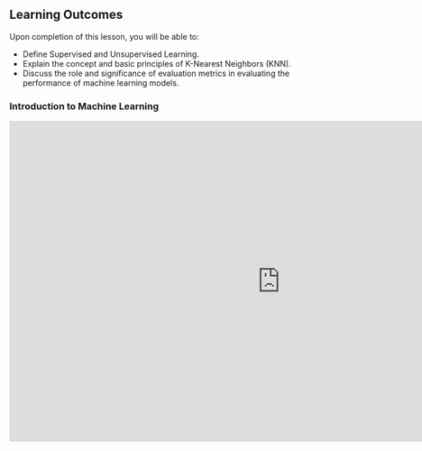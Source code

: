 <!-- # Lesson: Intro to ML -->
## Learning Outcomes

Upon completion of this lesson, you will be able to:
  
- Define Supervised and Unsupervised Learning.
- Explain the concept and basic principles of K-Nearest Neighbors (KNN).
- Discuss the role and significance of evaluation metrics in evaluating the performance of machine learning models.

### Introduction to Machine Learning

<iframe src="https://docs.google.com/presentation/d/e/2PACX-1vROi71jd6NZMgrMlkCMzk7U6dDAurSdu3krx6fvwLy-FalbgNJvT-hUsH_z3cTXjw5nnqvCLBF-oRkz/embed?start=false&loop=false&delayms=60000" frameborder="0" width="960" height="569" allowfullscreen="true" mozallowfullscreen="true" webkitallowfullscreen="true"></iframe>
